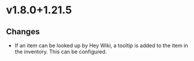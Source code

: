 # v1.8.0+1.21.5

## Changes

- If an item can be looked up by Hey Wiki, a tooltip is added to the item in the inventory. This can be configured.